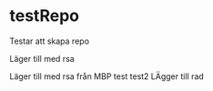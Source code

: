 # testRepo
Testar att skapa repo

Läger till med rsa


Läger till med rsa från MBP
test
test2
LÄgger till rad
